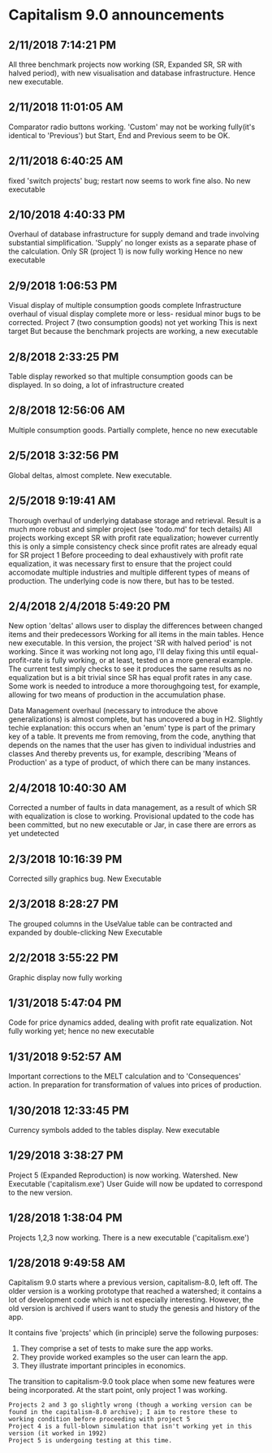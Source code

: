 # Capitalism 9.0 announcements

## 2/11/2018 7:14:21 PM 

All three benchmark projects now working (SR, Expanded SR, SR with halved period), with new visualisation and database infrastructure.
Hence new executable.

## 2/11/2018 11:01:05 AM 

Comparator radio buttons working.
'Custom' may not be working fully(it's identical to 'Previous') but Start, End and Previous seem to be OK.

## 2/11/2018 6:40:25 AM 

fixed 'switch projects' bug; restart now seems to work fine also.
No new executable

## 2/10/2018 4:40:33 PM 

Overhaul of database infrastructure for supply demand and trade involving substantial simplification.
'Supply' no longer exists as a separate phase of the calculation.
Only SR (project 1) is now fully working
Hence no new executable

## 2/9/2018 1:06:53 PM 

Visual display of multiple consumption goods complete
Infrastructure overhaul of visual display complete more or less- residual minor bugs to be corrected.
Project 7 (two consumption goods) not yet working
This is next target
But because the benchmark projects are working, a new executable 

## 2/8/2018 2:33:25 PM 

Table display reworked so that multiple consumption goods can be displayed.
In so doing, a lot of infrastructure created

## 2/8/2018 12:56:06 AM 

Multiple consumption goods.
Partially complete, hence no new executable


## 2/5/2018 3:32:56 PM 

Global deltas, almost complete.
New executable.

## 2/5/2018 9:19:41 AM 

Thorough overhaul of underlying database storage and retrieval.
Result is a much more robust and simpler project (see 'todo.md' for tech details)
All projects working except SR with profit rate equalization; however currently this is only a simple consistency check since profit rates are already equal for SR project 1
Before proceeding to deal exhaustively with profit rate equalization, it was necessary first to ensure that the project could accomodate multiple industries and multiple different types of means of production. The underlying code is now there, but has to be tested.

## 2/4/2018 2/4/2018 5:49:20 PM 

New option 'deltas' allows user to display the differences between changed items and their predecessors
Working for all items in the main tables.
Hence new executable.
In this version, the project 'SR with halved period' is not working. 
Since it was working not long ago, I'll delay fixing this until equal-profit-rate is fully working, or at least, tested on a more general example.
The current test simply checks to see it produces the same results as no equalization but is a bit trivial since SR has equal profit rates in any case.
Some work is needed to introduce a more thoroughgoing test, for example, allowing for two means of production in the accumulation phase.

Data Management overhaul (necessary to introduce the above generalizations) is almost complete, but has uncovered a bug in H2. 
Slightly techie explanation: this occurs when an 'enum' type is part of the primary key of a table.
It prevents me from removing, from the code, anything that depends on the names that the user has given to individual industries and classes
And thereby prevents us, for example, describing 'Means of Production' as a type of product, of which there can be many instances.

## 2/4/2018 10:40:30 AM 

Corrected a number of faults in data management, as a result of which SR with equalization is close to working.
Provisional updated to the code has been committed, but no new executable or Jar, in case there are errors as yet undetected

## 2/3/2018 10:16:39 PM 

Corrected silly graphics bug.
New Executable

## 2/3/2018 8:28:27 PM 

The grouped columns in the UseValue table can be contracted and expanded by double-clicking
New Executable

## 2/2/2018 3:55:22 PM 

Graphic display now fully working

## 1/31/2018 5:47:04 PM 

Code for price dynamics added, dealing with profit rate equalization.
Not fully working yet; hence no new executable

## 1/31/2018 9:52:57 AM 

Important corrections to the MELT calculation and to 'Consequences' action.
In preparation for transformation of values into prices of production.

## 1/30/2018 12:33:45 PM 

Currency symbols added to the tables display.
New executable

## 1/29/2018 3:38:27 PM 

Project 5 (Expanded Reproduction) is now working.
Watershed.
New Executable ('capitalism.exe')
User Guide will now be updated to correspond to the new version.

## 1/28/2018 1:38:04 PM 

Projects 1,2,3 now working.
There is a new executable ('capitalism.exe')

## 1/28/2018 9:49:58 AM

Capitalism 9.0 starts where a previous version, capitalism-8.0, left off. The older version is a working prototype that reached a watershed; it contains a lot of development code which is not especially interesting. However, the old version is archived if users want to study the genesis and history of the app.

It contains five 'projects' which (in principle) serve the following purposes:

1. They  comprise a set of tests to make sure the app works.
2. They provide worked examples so the user can learn the app.
3. They illustrate important principles in economics.

The transition to capitalism-9.0 took place when some new features were being incorporated. At the start point, only project 1 was working.

	Projects 2 and 3 go slightly wrong (though a working version can be found in the capitalism-8.0 archive); I aim to restore these to working condition before proceeding with project 5
	Project 4 is a full-blown simulation that isn't working yet in this version (it worked in 1992)
	Project 5 is undergoing testing at this time.
